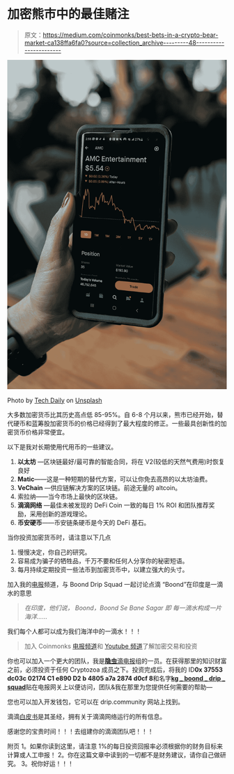 # 加密熊市中的最佳赌注

> 原文：<https://medium.com/coinmonks/best-bets-in-a-crypto-bear-market-ca138ffa6fa0?source=collection_archive---------48----------------------->

![](img/2891cb0606e70b30003fa480285ed2a8.png)

Photo by [Tech Daily](https://unsplash.com/es/@techdailyca?utm_source=medium&utm_medium=referral) on [Unsplash](https://unsplash.com?utm_source=medium&utm_medium=referral)

大多数加密货币比其历史高点低 85-95%。自 6-8 个月以来，熊市已经开始，替代硬币和蓝筹股加密货币的价格已经得到了最大程度的修正。一些最具创新性的加密货币价格非常便宜。

以下是我对长期使用代用币的一些建议。

1.  **以太坊** —区块链最好/最可靠的智能合同，将在 V2(较低的天然气费用)时恢复良好
2.  **Matic**——这是一种短期的替代方案，可以让你免去高昂的以太坊油费。
3.  **VeChain** —供应链解决方案的区块链。前途无量的 altcoin。
4.  索拉纳——当今市场上最快的区块链。
5.  **滴滴网络** —最佳未被发现的 DeFi Coin 一致的每日 1% ROI 和团队推荐奖励，采用创新的游戏理论。
6.  **币安硬币**——币安链条硬币是今天的 DeFi 基石。

当你投资加密货币时，请注意以下几点

1.  慢慢决定，你自己的研究。
2.  容易成为骗子的牺牲品，千万不要和任何人分享你的秘密短语。
3.  每月持续定期投资一些法币到加密货币中，以建立强大的头寸。

加入我的[电报](https://t.me/BoondDripSquad)频道，与 Boond Drip Squad 一起讨论点滴
“Boond”在印度是一滴水的意思

> *在印度，他们说，
> Boond，Boond Se Bane Sagar
> 即
> 每一滴水构成一片海洋……*

我们每个人都可以成为我们海洋中的一滴水！！！

> 加入 Coinmonks [电报频道](https://t.me/coincodecap)和 [Youtube 频道](https://www.youtube.com/c/coinmonks/videos)了解加密交易和投资

你也可以加入一个更大的团队，我是[**隐虫**滴电报](https://t.me/joinchat/PbTulqLoCmAzZmQx)组的一员。在获得那里的知识财富之前，必须投资于任何 Cryptozoa 成员之下。投资完成后，将我的 ID**0x 37553 dc03c 02174 C1 e890 D2 b 4805 a7a 2874 d0cf 8**和名字[**kg _ boond _ drip _ squad**](https://t.me/BoondDripSquad)贴在电报网关上以便访问，团队&我在那里为您提供任何需要的帮助—

您也可以加入开发钱包，它可以在 drip.community 网站上找到。

滴滴[白皮书](https://drip.community/docs/DRIP_LIGHTPAPER_v0.8_Lit_Version.pdf)是其圣经，拥有关于滴滴网络运行的所有信息。

感谢您的宝贵时间！！！去组建你的滴滴团队吧！！！

附页
1。如果你读到这里，请注意 1%的每日投资回报率必须根据你的财务目标来计算或人工申报！
2。你在这篇文章中读到的一切都不是财务建议，请你自己做研究。
3。祝你好运！！！